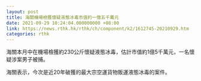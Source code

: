```yaml
---
layout: post
title: 海關機場檢獲懷疑液態冰毒市值約一億五千萬元
date: 2021-09-29 10:24:04.000000000 +08:00
link: https://news.rthk.hk/rthk/ch/component/k2/1612745-20210929.htm
categories: rthk
---
```


海關本月中在機場檢獲約230公斤懷疑液態冰毒，估計市值約1億5千萬元，一名懷疑涉案男子被捕。

海關表示，今次是近20年破獲的最大宗空運貨物販運液態冰毒的案件。
